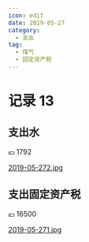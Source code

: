 ```yaml
---
icon: edit
date: 2019-05-27
category:
  - 支出
tag:
  - 煤气
  - 固定资产税
---
```


# 记录 13

## 支出水

:yen: 1792

[2019-05-272.jpg](https://i.postimg.cc/kgg1QG3M/2019-05-272.jpg)

## 支出固定资产税

:yen: 16500

[2019-05-271.jpg](https://i.postimg.cc/Xq61dg3t/2019-05-271.jpg)
